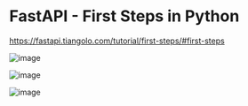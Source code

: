 # FastAPI - First Steps in Python

https://fastapi.tiangolo.com/tutorial/first-steps/#first-steps

![image](https://user-images.githubusercontent.com/11707983/146654445-c32d4347-f9d6-4005-8bb0-6cd758bf5c45.png)

![image](https://user-images.githubusercontent.com/11707983/146654436-55a16ecc-bbd7-4ee8-8468-432f646116b6.png)

![image](https://user-images.githubusercontent.com/11707983/146654454-94a6bb03-92ea-48ff-90e6-cde5b5373cfe.png)


